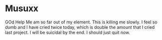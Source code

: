 # Musuxx
GOd Help Me am so far out of my element. This is killing me slowly. I feel so dumb and I have cried twice today, which is double the amount that I cried last project. I will be suicidal by the end. I should just quit now.

